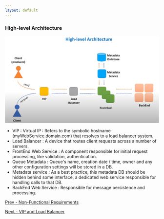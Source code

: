 ```yaml
---
layout: default
---
```


### High-level Architecture

![High-level Architecture](../assets/dmq_hla.png)

- VIP : Virtual IP : Refers to the symbolic hostname (myWebService.domain.com) that resolves to a load balancer system. 
- Load Balancer : A device that routes client requests across a number of servers. 
- FrontEnd Web Service : A component responsible for initial request processing, like validation, authentication. 
- Queue Metadata : Queue's name, creation date / time, owner and any other configuration settings will be stored in a DB. 
- Metadata service : As a best practice, this metadata DB should be hidden behind some interface, a dedicated web service responsible for handling calls to that DB. 
- BackEnd Web Service : Responsible for message persistence and processing. 

[Prev - Non-Functional Requirements](system-design-interview-distributed-message-queue-non-functional-requirements) 

[Next - VIP and Load Balancer](system-design-interview-distributed-message-queue-vip-and-load-balancer) 
